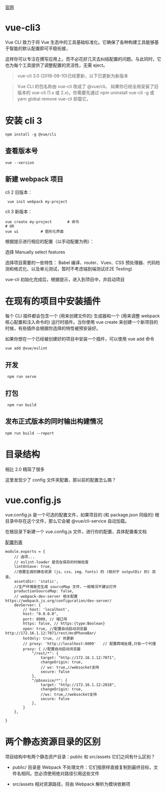 [官网](https://cli.vuejs.org/zh/guide/)

# vue-cli3

Vue CLI 致力于将 Vue 生态中的工具基础标准化。它确保了各种构建工具能够基于智能的默认配置即可平稳衔接，

这样你可以专注在撰写应用上，而不必花好几天去纠结配置的问题。与此同时，它也为每个工具提供了调整配置的灵活性，无需 eject。

> vue-cli 3.0 (2018-08-10)已经更新，以下已更新为新版本

> Vue CLI 的包名称由 vue-cli 改成了 @vue/cli。 如果你已经全局安装了旧版本的 vue-cli (1.x 或 2.x)，你需要先通过 npm uninstall vue-cli -g 或 yarn global remove vue-cli 卸载它。



# 安装 cli 3

```
npm install -g @vue/cli
```

## 查看版本号

```
vue --version
```

## 新建 webpack 项目

cli 2 旧版本：

```
 vue init webpack my-project
```

cli 3 新版本：

```
vue create my-project		# 命令
# OR
vue ui			# 图形化界面
```

根据提示进行相应的配置（以手动配置为例）：

选择 Manually select features

选择项目需要的一些特性： Babel 编译、router、Vuex、CSS 预处理器、代码检测和格式化、以及单元测试，暂时不考虑端到端测试(E2E Testing)

vue-cli 初始化完成后，根据提示，进入到项目中，并启动项目




# 在现有的项目中安装插件

每个 CLI 插件都会包含一个 (用来创建文件的) 生成器和一个 (用来调整 webpack 核心配置和注入命令的) 运行时插件。当你使用 vue create 来创建一个新项目的时候，有些插件会根据你选择的特性被预安装好。

如果你想在一个已经被创建好的项目中安装一个插件，可以使用 vue add 命令

```
vue add @vue/eslint
```

## 开发

```
 npm run serve
```

## 打包

```
 npm run build
```

## 发布正式版本的同时输出构建情况
```
npm run build --report
```

# 目录结构

相比 2.0 精简了很多

这里发现少了 config 文件夹配置，那以前的配置怎么搞？




# vue.config.js

vue.config.js 是一个可选的配置文件，如果项目的 (和 package.json 同级的) 根目录中存在这个文件，那么它会被 @vue/cli-service 自动加载。

在根目录下新建一个 vue.config.js 文件，进行你的配置，具体配置看文档

[配置列表](https://cli.vuejs.org/zh/config/#vue-config-js)

```
module.exports = {
	// 选项...
  	// eslint-loader 是否在保存的时候检查
	lintOnSave: true,
	//放置生成的静态资源 (js、css、img、fonts) 的 (相对于 outputDir 的) 目录。
	assetsDir: 'static',
	//生产环境是否生成 sourceMap 文件，一般情况不建议打开
	productionSourceMap: false,
	// webpack-dev-server 相关配置 https://webpack.js.org/configuration/dev-server/
	devServer: {
		// host: 'localhost',
		host: "0.0.0.0",
		port: 8000, // 端口号
		https: false, // https:{type:Boolean}
		open: true, //配置自动启动浏览器  http://172.16.1.12:7071/rest/mcdPhoneBar/ 
		hotOnly: true, // 热更新
		// proxy: 'http://localhost:8000'   // 配置跨域处理,只有一个代理
		proxy: { //配置自动启动浏览器
			"/rest/*": {
				target: "http://172.16.1.12:7071",
				changeOrigin: true,
				// ws: true,//websocket支持
				secure: false
			},
			"/pbsevice/*": {
				target: "http://172.16.1.12:2018",
				changeOrigin: true,
				//ws: true,//websocket支持
				secure: false
			},
		}
	},

}
```




# 两个静态资源目录的区别

项目结构中有两个静态资产目录：public 和 src/assets 它们之间有什么区别？

- public/ 目录是 Webpack 不处理文件：它们按原样直接复制到最终目标，文件名相同。您必须使用绝对路径引用这些文件

- src/assets 相对资源路径，将由 Webpack 解析为模块依赖项
